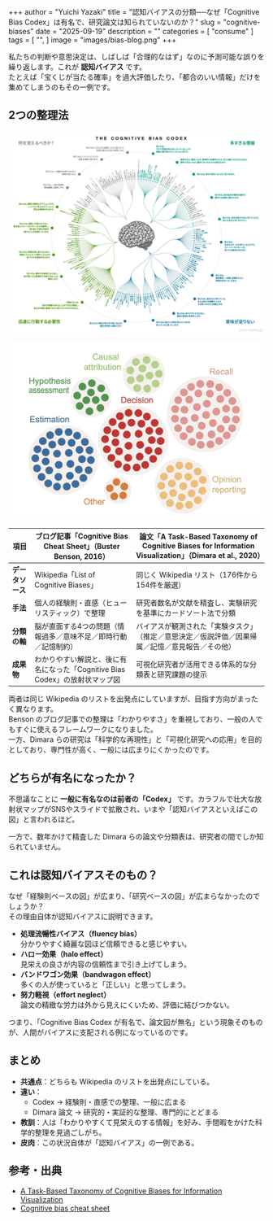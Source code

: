 +++
author = "Yuichi Yazaki"
title = "認知バイアスの分類──なぜ「Cognitive Bias Codex」は有名で、研究論文は知られていないのか？"
slug = "cognitive-biases"
date = "2025-09-19"
description = ""
categories = [
    "consume"
]
tags = [
    "",
]
image = "images/bias-blog.png"
+++

私たちの判断や意思決定は、しばしば「合理的なはず」なのに予測可能な誤りを繰り返します。これが **認知バイアス** です。  
たとえば「宝くじが当たる確率」を過大評価したり、「都合のいい情報」だけを集めてしまうのもその一例です。  

<!--more-->

## 2つの整理法

![ブログ記事「Cognitive Bias Cheat Sheet」](images/bias-blog.png)

![論文「A Task-Based Taxonomy of Cognitive Biases for Information Visualization」](images/bias-paper.png)


| 項目 | ブログ記事「Cognitive Bias Cheat Sheet」（Buster Benson, 2016） | 論文「A Task-Based Taxonomy of Cognitive Biases for Information Visualization」（Dimara et al., 2020） |
|------|------------------------------------------------------------|------------------------------------------------------------------------------------------------|
| **データソース** | Wikipedia「List of Cognitive Biases」 | 同じく Wikipedia リスト（176件から154件を厳選） |
| **手法** | 個人の経験則・直感（ヒューリスティック）で整理 | 研究者数名が文献を精査し、実験研究を基準にカードソート法で分類 |
| **分類の軸** | 脳が直面する4つの問題（情報過多／意味不足／即時行動／記憶制約） | バイアスが観測された「実験タスク」（推定／意思決定／仮説評価／因果帰属／記憶／意見報告／その他） |
| **成果物** | わかりやすい解説と、後に有名になった「Cognitive Bias Codex」の放射状マップ図 | 可視化研究者が活用できる体系的な分類表と研究課題の提示 |

両者は同じ Wikipedia のリストを出発点にしていますが、目指す方向がまったく異なります。  
Benson のブログ記事での整理は「わかりやすさ」を重視しており、一般の人でもすぐに使えるフレームワークになりました。  
一方、Dimara らの研究は「科学的な再現性」と「可視化研究への応用」を目的としており、専門性が高く、一般には広まりにくかったのです。  


## どちらが有名になったか？

不思議なことに **一般に有名なのは前者の「Codex」** です。カラフルで壮大な放射状マップがSNSやスライドで拡散され、いまや「認知バイアスといえばこの図」と言われるほど。  

一方で、数年かけて精査した Dimara らの論文や分類表は、研究者の間でしか知られていません。  


## これは認知バイアスそのもの？

なぜ「経験則ベースの図」が広まり、「研究ベースの図」が広まらなかったのでしょうか？  
その理由自体が認知バイアスに説明できます。  

- **処理流暢性バイアス（fluency bias）**  
  分かりやすく綺麗な図ほど信頼できると感じやすい。  
- **ハロー効果（halo effect）**  
  見栄えの良さが内容の信頼性まで引き上げてしまう。  
- **バンドワゴン効果（bandwagon effect）**  
  多くの人が使っていると「正しい」と思ってしまう。  
- **努力軽視（effort neglect）**  
  論文の精緻な労力は外から見えにくいため、評価に結びつかない。  

つまり、「Cognitive Bias Codex が有名で、論文図が無名」という現象そのものが、人間がバイアスに支配される例になっているのです。  


## まとめ
- **共通点**：どちらも Wikipedia のリストを出発点にしている。  
- **違い**：  
  - Codex → 経験則・直感での整理、一般に広まる  
  - Dimara 論文 → 研究的・実証的な整理、専門的にとどまる  
- **教訓**：人は「わかりやすくて見栄えのする情報」を好み、手間暇をかけた科学的整理を見過ごしがち。  
- **皮肉**：この状況自体が「認知バイアス」の一例である。  



## 参考・出典

 - [A Task-Based Taxonomy of Cognitive Biases for Information Visualization](https://ieeexplore.ieee.org/document/8476234/)
 - [Cognitive bias cheat sheet](https://buster.medium.com/cognitive-bias-cheat-sheet-55a472476b18)
